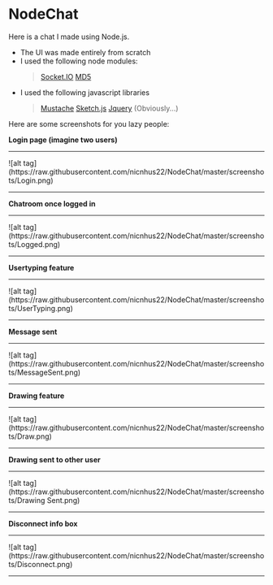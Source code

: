 NodeChat
========

Here is a chat I made using Node.js.
- The UI was made entirely from scratch
- I used the following node modules:
  > [Socket.IO](http://socket.io/)
  > [MD5](https://www.npmjs.org/package/MD5)
- I used the following javascript libraries
  > [Mustache](http://mustache.github.io/)
  > [Sketch.js](http://intridea.github.io/sketch.js/)
  > [Jquery](http://jquery.com/) (Obviously...)

Here are some screenshots for you lazy people:

<b>Login page (imagine two users)</b>
<hr/>
![alt tag](https://raw.githubusercontent.com/nicnhus22/NodeChat/master/screenshots/Login.png)
<hr/>

<b>Chatroom once logged in</b>
<hr/>
![alt tag](https://raw.githubusercontent.com/nicnhus22/NodeChat/master/screenshots/Logged.png)
<hr/>

<b>Usertyping feature</b>
<hr/>
![alt tag](https://raw.githubusercontent.com/nicnhus22/NodeChat/master/screenshots/UserTyping.png)
<hr/>

<b>Message sent</b>
<hr/>
![alt tag](https://raw.githubusercontent.com/nicnhus22/NodeChat/master/screenshots/MessageSent.png)
<hr/>

<b>Drawing feature</b>
<hr>
![alt tag](https://raw.githubusercontent.com/nicnhus22/NodeChat/master/screenshots/Draw.png)
<hr/>

<b>Drawing sent to other user</b>
<hr/>
![alt tag](https://raw.githubusercontent.com/nicnhus22/NodeChat/master/screenshots/Drawing Sent.png)
<hr/>

<b>Disconnect info box</b>
<hr/>
![alt tag](https://raw.githubusercontent.com/nicnhus22/NodeChat/master/screenshots/Disconnect.png)
<hr/>



